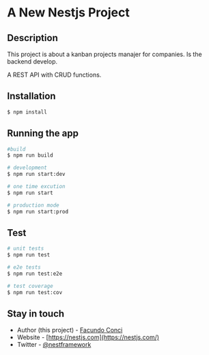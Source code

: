 <h1>A New Nestjs Project</h1>

## Description

<p>This project is about a kanban projects manajer for companies. Is the backend develop.</p>
<p>A REST API with CRUD functions.</p>

## Installation

```bash
$ npm install
```

## Running the app

```bash
#build
$ npm run build

# development
$ npm run start:dev

# one time excution
$ npm run start

# production mode
$ npm run start:prod
```

## Test

```bash
# unit tests
$ npm run test

# e2e tests
$ npm run test:e2e

# test coverage
$ npm run test:cov
```

## Stay in touch

- Author (this project) - [Facundo Conci](https://www.linkedin.com/in/facundo-ignacio-conci-caceres/)
- Website - [https://nestjs.com](https://nestjs.com/)
- Twitter - [@nestframework](https://twitter.com/nestframework)